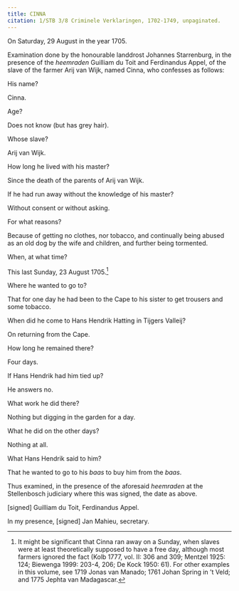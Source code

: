 ```yaml
---
title: CINNA
citation: 1/STB 3/8 Criminele Verklaringen, 1702-1749, unpaginated.
---
```


On Saturday, 29 August in the year 1705.

Examination done by the honourable landdrost Johannes Starrenburg, in the presence of the *heemraden* Guilliam du Toit and Ferdinandus Appel, of the slave of the farmer Arij van Wijk, named Cinna, who confesses as follows:

His name?

Cinna.

Age?

Does not know (but has grey hair).

Whose slave?

Arij van Wijk.

How long he lived with his master?

Since the death of the parents of Arij van Wijk.

If he had run away without the knowledge of his master?

Without consent or without asking.

For what reasons?

Because of getting no clothes, nor tobacco, and continually being abused as an old dog by the wife and children, and further being tormented.

When, at what time?

This last Sunday, 23 August 1705.[^1]

Where he wanted to go to?

That for one day he had been to the Cape to his sister to get trousers and some tobacco.

When did he come to Hans Hendrik Hatting in Tijgers Valleij?

On returning from the Cape.

How long he remained there?

Four days.

If Hans Hendrik had him tied up?

He answers no.

What work he did there?

Nothing but digging in the garden for a day.

What he did on the other days?

Nothing at all.

What Hans Hendrik said to him?

That he wanted to go to his *baas* to buy him from the *baas*.

Thus examined, in the presence of the aforesaid *heemraden* at the Stellenbosch judiciary where this was signed, the date as above.

\[signed\] Guilliam du Toit, Ferdinandus Appel.

In my presence, \[signed\] Jan Mahieu, secretary.

[^1]: It might be significant that Cinna ran away on a Sunday, when slaves were at least theoretically supposed to have a free day, although most farmers ignored the fact (Kolb 1777, vol. II: 306 and 309; Mentzel 1925: 124; Biewenga 1999: 203-4, 206; De Kock 1950: 61). For other examples in this volume, see 1719 Jonas van Manado; 1761 Johan Spring in ’t Veld; and 1775 Jephta van Madagascar.
